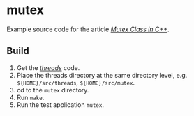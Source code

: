 # mutex

Example source code for the article [_Mutex Class in C++_](http://vichargrave.com/mutex-class-in-c/).

## Build

1. Get the [_threads_](https://github.com/vichargrave/threads.git) code.
2. Place the threads directory at the same directory level, e.g. `${HOME}/src/threads`, `${HOME}/src/mutex`.
3. cd to the `mutex` directory.
4. Run `make`.
5. Run the test application `mutex`.
